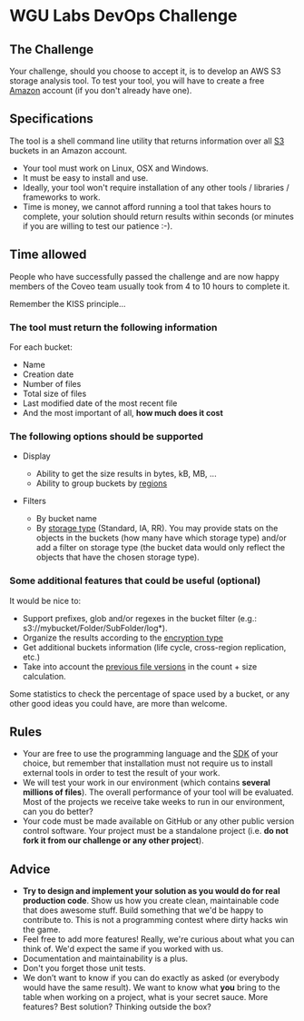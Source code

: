 # WGU Labs DevOps Challenge

## The Challenge

Your challenge, should you choose to accept it, is to develop an AWS S3 storage analysis tool. To test your tool, you will have to create a free [Amazon](http://aws.amazon.com/en/free/) account (if you don't already have one).

## Specifications

The tool is a shell command line utility that returns information over all [S3](https://aws.amazon.com/documentation/s3/) buckets in an Amazon account.

- Your tool must work on Linux, OSX and Windows.
- It must be easy to install and use.
- Ideally, your tool won't require installation of any other tools / libraries / frameworks to work.
- Time is money, we cannot afford running a tool that takes hours to complete, your solution should return results within seconds (or minutes if you are willing to test our patience :-).

## Time allowed

People who have successfully passed the challenge and are now happy members of the Coveo team usually took from 4 to 10 hours to complete it.

Remember the KISS principle...

### The tool must return the following information

For each bucket:
- Name
- Creation date
- Number of files
- Total size of files
- Last modified date of the most recent file
- And the most important of all, **how much does it cost**

### The following options should be supported

- Display
  - Ability to get the size results in bytes, kB, MB, ...
  - Ability to group buckets by [regions](http://docs.aws.amazon.com/AWSEC2/latest/UserGuide/using-regions-availability-zones.html)

- Filters
  - By bucket name
  - By [storage type](https://docs.aws.amazon.com/AmazonS3/latest/dev/storage-class-intro.html) (Standard, IA, RR). You may provide stats on the objects in the buckets (how many have which storage type) and/or add a filter on storage type (the bucket data would only reflect the objects that have the chosen storage type).

### Some additional features that could be useful (optional)

It would be nice to:
- Support prefixes, glob and/or regexes in the bucket filter (e.g.: s3://mybucket/Folder/SubFolder/log*).
- Organize the results according to the [encryption type](https://docs.aws.amazon.com/AmazonS3/latest/dev/UsingEncryption.html)
- Get additional buckets information (life cycle, cross-region replication, etc.)
- Take into account the [previous file versions](https://docs.aws.amazon.com/AmazonS3/latest/UG/enable-bucket-versioning.html) in the count + size calculation.

Some statistics to check the percentage of space used by a bucket, or any other good ideas you could have, are more than welcome.

## Rules

- Your are free to use the programming language and the [SDK](https://aws.amazon.com/tools/) of your choice, but remember that installation must not require us to install external tools in order to test the result of your work.
- We will test your work in our environment (which contains **several millions of files**). The overall performance of your tool will be evaluated. Most of the projects we receive take weeks to run in our environment, can you do better?
- Your code must be made available on GitHub or any other public version control software. Your project must be a standalone project (i.e. **do not fork it from our challenge or any other project**).

## Advice

- **Try to design and implement your solution as you would do for real production code**. Show us how you create clean, maintainable code that does awesome stuff. Build something that we'd be happy to contribute to. This is not a programming contest where dirty hacks win the game.
- Feel free to add more features! Really, we're curious about what you can think of. We'd expect the same if you worked with us.
- Documentation and maintainability is a plus.
- Don't you forget those unit tests.
- We don’t want to know if you can do exactly as asked (or everybody would have the same result). We want to know what **you** bring to the table when working on a project, what is your secret sauce. More features? Best solution? Thinking outside the box?
